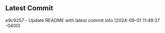 
## Latest Commit
e9c9257 - Update README with latest commit info (2024-09-01 11:49:27 -0400) <Yunxi-Zhou>
